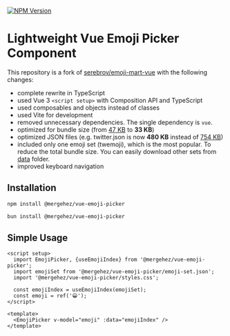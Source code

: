 [![NPM Version](https://img.shields.io/npm/v/%40mergehez%2Fvue-emoji-picker)](https://www.npmjs.com/package/@mergehez/vue-emoji-picker)

# Lightweight Vue Emoji Picker Component

This repository is a fork of [serebrov/emoji-mart-vue](https://github.com/serebrov/emoji-mart-vue) with the following changes:

- complete rewrite in TypeScript
- used Vue 3 `<script setup>` with Composition API and TypeScript
- used composables and objects instead of classes
- used Vite for development
- removed unnecessary dependencies. The single dependency is `vue`.
- optimized for bundle size (from [47 KB](https://github.com/serebrov/emoji-mart-vue/blob/a1ea72673a111cce78dc8caad8bc9ea3e02ad5bd/dist/emoji-mart.js) to **33 KB**)
- optimized JSON files (e.g. twitter.json is now **480 KB** instead of [754 KB](https://github.com/serebrov/emoji-mart-vue/blob/1db68aeff40f8df4db791715d3be1361bf3960b7/data/twitter.json))
- included only one emoji set (twemoji), which is the most popular. To reduce the total bundle size. You can easily download other sets from [data](htps://github.com/mergehez/vue-emoji-picker/tree/main/public/data) folder.
- improved keyboard navigation

## Installation

```bash
npm install @mergehez/vue-emoji-picker
```

```bash
bun install @mergehez/vue-emoji-picker
```

## Simple Usage

```vue
<script setup>
  import EmojiPicker, {useEmojiIndex} from '@mergehez/vue-emoji-picker';
  import emojiSet from '@mergehez/vue-emoji-picker/emoji-set.json';
  import '@mergehez/vue-emoji-picker/styles.css';

  const emojiIndex = useEmojiIndex(emojiSet);
  const emoji = ref('😀');
</script>

<template>
  <EmojiPicker v-model="emoji" :data="emojiIndex" />
</template>